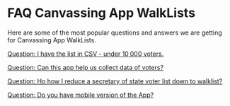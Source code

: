 # FAQ Canvassing App WalkLists

Here are some of the most popular questions and answers we are getting for Canvassing App WalkLists.

[Question: I have the list in CSV - under 10,000 voters.](./faq/canvassing-app/question-1/index)  

[Question: Can this app help us collect data of voters?](./faq/canvassing-app/question-2/index)

[Question: Ho how I reduce a secretary of state voter list down to walklist?](./faq/canvassing-app/question-3/index)

[Question: Do you have mobile version of the App?](./faq/canvassing-app/question-4/index)





